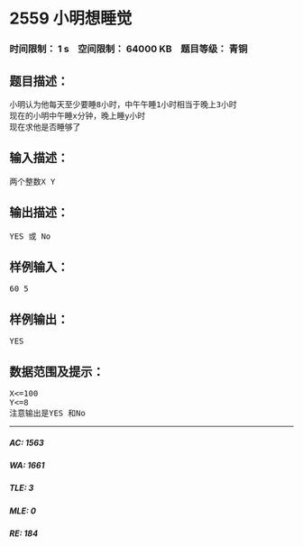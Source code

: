 # 2559 小明想睡觉   
### 时间限制： 1 s&nbsp;&nbsp;&nbsp;&nbsp;空间限制： 64000 KB&nbsp;&nbsp;&nbsp;&nbsp;题目等级： 青铜  
## 题目描述：  

<pre>
小明认为他每天至少要睡8小时，中午午睡1小时相当于晚上3小时
现在的小明中午睡x分钟，晚上睡y小时
现在求他是否睡够了
</pre>
  
  
## 输入描述：  

<pre>
两个整数X Y
</pre>
  
  
## 输出描述：  

<pre>
YES 或 No
</pre>
  
  
## 样例输入：  

<pre>
60 5
</pre>
  
  
## 样例输出：  

<pre>
YES
</pre>
  
  
## 数据范围及提示：  

<pre>
X<=100
Y<=8
注意输出是YES 和No
</pre>
  
  
***  

##### AC: 1563  
##### WA: 1661  
##### TLE: 3  
##### MLE: 0  
##### RE: 184  
